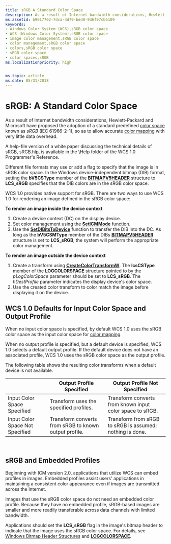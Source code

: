 ```yaml
---
title: sRGB A Standard Color Space
description: As a result of Internet bandwidth considerations, Hewlett-Packard and Microsoft have proposed the adoption of a standard predefined color space known as sRGB (IEC 61966-2-1), so as to allow accurate color mapping with very little data overhead.
ms.assetid: b9017702-7dca-4d79-bed0-936f97cb6109
keywords:
- Windows Color System (WCS),sRGB color space
- WCS (Windows Color System),sRGB color space
- image color management,sRGB color space
- color management,sRGB color space
- colors,sRGB color space
- sRGB color space
- color spaces,sRGB
ms.localizationpriority: high


ms.topic: article
ms.date: 05/31/2018
---
```


# sRGB: A Standard Color Space

As a result of Internet bandwidth considerations, Hewlett-Packard and Microsoft have proposed the adoption of a standard predefined [color space](c.md) known as *sRGB* (IEC 61966-2-1), so as to allow accurate [color mapping](c.md) with very little data overhead.

A help-file version of a white paper discussing the technical details of sRGB, sRGB.hlp, is available in the \\Help folder of the WCS 1.0 Programmer's Reference.

Different file formats may use or add a flag to specify that the image is in sRGB color space. In the Windows device-independent bitmap (DIB) format, setting the **bV5CSType** member of the [**BITMAPV5HEADER**](using-structures-in-wcs-1-0.md) structure to **LCS\_sRGB** specifies that the DIB colors are in the sRGB color space.

WCS 1.0 provides native support for sRGB. There are two ways to use WCS 1.0 for rendering an image defined in the sRGB color space:

**To render an image inside the device context**

1.  Create a device context (DC) on the display device.
2.  Set color management using the [**SetICMMode**](/windows/desktop/api/Wingdi/nf-wingdi-seticmmode) function.
3.  Use the [**SetDIBitsToDevice**](/windows/win32/api/wingdi/nf-wingdi-setdibitstodevice) function to transfer the DIB into the DC. As long as the **bV5CSMType** member of the DIBs [**BITMAPV5HEADER**](using-structures-in-wcs-1-0.md) structure is set to **LCS\_sRGB**, the system will perform the appropriate color management.

**To render an image outside the device context**

1.  Create a transform using [**CreateColorTransformW**](/windows/win32/api/icm/nf-icm-createcolortransformw). The **lcsCSType** member of the [**LOGCOLORSPACE**](/windows/desktop/api/Wingdi/ns-wingdi-taglogcolorspacea) structure pointed to by the *pLogColorSpace* parameter should be set to **LCS\_sRGB**. The *hDestProfile* parameter indicates the display device's color space.
2.  Use the created color transform to color match the image before displaying it on the device.

## WCS 1.0 Defaults for Input Color Space and Output Profile

When no input color space is specified, by default WCS 1.0 uses the sRGB color space as the input color space for [color mapping](c.md).

When no output profile is specified, but a default device is specified, WCS 1.0 selects a default output profile. If the default device does not have an associated profile, WCS 1.0 uses the sRGB color space as the output profile.

The following table shows the resulting color transforms when a default device is not available.



|  &nbsp;                               | Output Profile Specified                              | Output Profile Not Specified                             |
|---------------------------------|-------------------------------------------------------|----------------------------------------------------------|
| Input Color Space Specified     | Transform uses the specified profiles.                | Transform converts from known input color space to sRGB. |
| Input Color Space Not Specified | Transform converts from sRGB to known output profile. | Transform from sRGB to sRGB is assumed; nothing is done. |



 

## sRGB and Embedded Profiles

Beginning with ICM version 2.0, applications that utilize WCS can embed profiles in images. Embedded profiles assist users' applications in maintaining a consistent color appearance even if images are transmitted across the Internet.

Images that use the sRGB color space do not need an embedded color profile. Because they have no embedded profile, sRGB-based images are smaller and more readily transferable across data channels with limited bandwidth.

Applications should set the **LCS\_sRGB** flag in the image's bitmap header to indicate that the image uses the sRGB color space. For details, see [Windows Bitmap Header Structures](using-structures-in-wcs-1-0.md) and [**LOGCOLORSPACE**](/windows/desktop/api/Wingdi/ns-wingdi-taglogcolorspacea).

 

 
